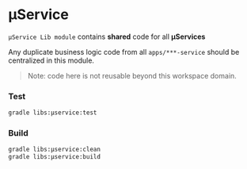 # μService

`μService Lib module` contains **shared** code for all **μServices** 

Any  duplicate business logic code from all `apps/***-service` should be centralized in this module.

> Note: code here is not reusable beyond this workspace domain.
 
### Test
```bash
gradle libs:μservice:test
```
### Build
```bash
gradle libs:μservice:clean
gradle libs:μservice:build
```
